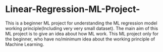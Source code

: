 # Linear-Regression-ML-Project-
This is a beginner ML project for understanding the ML regression model working principle(Including very very small dataset).
The main aim of this ML project is to give an idea about how ML work.
This ML project only for the beginner, who have no/minimum idea about the working principle of Machine Learning.
